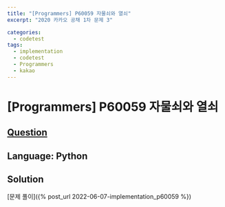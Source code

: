 ```yaml
---
title: "[Programmers] P60059 자물쇠와 열쇠"
excerpt: "2020 카카오 공채 1차 문제 3"

categories:
  - codetest
tags:
  - implementation
  - codetest
  - Programmers
  - kakao
---
```

# [Programmers] P60059 자물쇠와 열쇠
## [Question](https://school.programmers.co.kr/learn/courses/30/lessons/60059)
## Language: Python

## Solution
[문제 풀이]({% post_url 2022-06-07-implementation_p60059 %})
